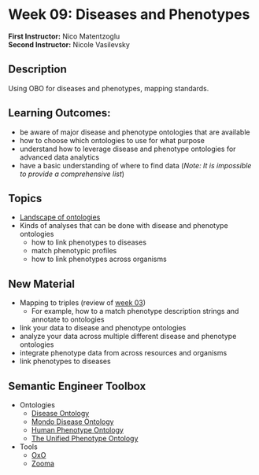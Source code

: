 # Week 09: Diseases and Phenotypes

**First Instructor:** Nico Matentzoglu  
**Second Instructor:** Nicole Vasilevsky

## Description
Using OBO for diseases and phenotypes, mapping standards. 

## Learning Outcomes:
- be aware of major disease and phenotype ontologies that are available
- how to choose which ontologies to use for what purpose
- understand how to leverage disease and phenotype ontologies for advanced data analytics
- have a basic understanding of where to find data (_Note: It is impossible to provide a comprehensive list_)

## Topics
- [Landscape of ontologies](ontologylandscape.md)
- Kinds of analyses that can be done with disease and phenotype ontologies
	- how to link phenotypes to diseases
	- match phenotypic profiles
	- how to link phenotypes across organisms

## New Material
- Mapping to triples (review of [week 03](https://github.com/jamesaoverton/obook/tree/master/03-RDF))
  - For example, how to a match phenotype description strings and annotate to ontologies
- link your data to disease and phenotype ontologies
- analyze your data across multiple different disease and phenotype ontologies
- integrate phenotype data from across resources and organisms
- link phenotypes to diseases

## Semantic Engineer Toolbox
- Ontologies
  - [Disease Ontology](https://disease-ontology.org/)
  - [Mondo Disease Ontology](http://mondo.monarchinitiative.org/)
  - [Human Phenotype Ontology](https://hpo.jax.org/)
  - [The Unified Phenotype Ontology]()
- Tools
  - [OxO](https://www.ebi.ac.uk/spot/oxo/)
  - [Zooma](https://www.ebi.ac.uk/spot/zooma/)
  
